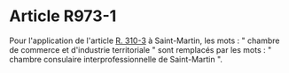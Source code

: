 # Article R973-1

<p>Pour l'application de l'article <a href='/affichCodeArticle.do?cidTexte=LEGITEXT000005634379&idArticle=LEGIARTI000029044031&dateTexte=&categorieLien=id' title='Code de commerce - art. R310-3 (VD)'>R. 310-3</a> à Saint-Martin, les mots : " chambre de commerce et d'industrie territoriale " sont remplacés par les mots : " chambre consulaire interprofessionnelle de Saint-Martin ".</p>